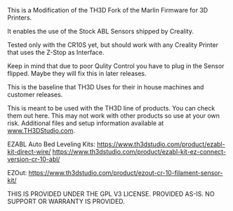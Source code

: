 This is a Modification of the TH3D Fork of the Marlin Firmware for 3D Printers.

It enables the use of the Stock ABL Sensors shipped by Creality.

Tested only with the CR10S yet, but should work with any Creality Printer that
uses the Z-Stop as Interface.

Keep in mind that due to poor Qulity Control you have to plug in the Sensor flipped.
Maybe they will fix this in later releases.



This is the baseline that TH3D Uses for their in house machines and customer releases.

This is meant to be used with the TH3D line of products. You can check them out here. This may not work with other products so use at your own risk. Additional files and setup information available at www.TH3DStudio.com.

EZABL Auto Bed Leveling Kits:
https://www.th3dstudio.com/product/ezabl-kit-direct-wire/
https://www.th3dstudio.com/product/ezabl-kit-ez-connect-version-cr-10-abl/

EZOut: https://www.th3dstudio.com/product/ezout-cr-10-filament-sensor-kit/

THIS IS PROVIDED UNDER THE GPL V3 LICENSE.
PROVIDED AS-IS. NO SUPPORT OR WARRANTY IS PROVIDED.
